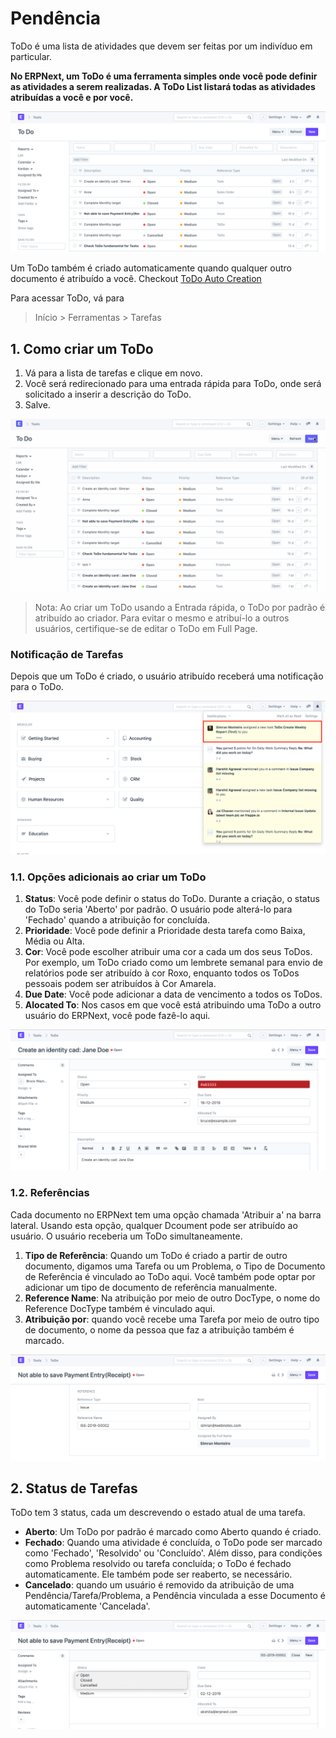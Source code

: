 # Pendência


ToDo é uma lista de atividades que devem ser feitas por um indivíduo em particular.


**No ERPNext, um ToDo é uma ferramenta simples onde você pode definir as atividades a serem realizadas. A ToDo List listará todas as atividades atribuídas a você e por você.**


![ToDo](/files/using-to-do-1.png)


Um ToDo também é criado automaticamente quando qualquer outro documento é atribuído a você. Checkout [ToDo Auto Creation](/docs/v13/user/manual/en/using-erpnext/articles/todo-auto-creation)


Para acessar ToDo, vá para



>
> Início > Ferramentas > Tarefas
>
>
>


## 1. Como criar um ToDo


1. Vá para a lista de tarefas e clique em novo.
2. Você será redirecionado para uma entrada rápida para ToDo, onde será solicitado a inserir a descrição do ToDo.
3. Salve.


![ToDo](/files/using-to-do-2.gif)



>
> Nota: Ao criar um ToDo usando a Entrada rápida, o ToDo por padrão é atribuído ao criador. Para evitar o mesmo e atribuí-lo a outros usuários, certifique-se de editar o ToDo em Full Page.
>
>
>


### Notificação de Tarefas


Depois que um ToDo é criado, o usuário atribuído receberá uma notificação para o ToDo.


![ToDo](/files/using-todo-notification.png)


### 1.1. Opções adicionais ao criar um ToDo


1. **Status**: Você pode definir o status do ToDo. Durante a criação, o status do ToDo seria 'Aberto' por padrão. O usuário pode alterá-lo para 'Fechado' quando a atribuição for concluída.
2. **Prioridade**: Você pode definir a Prioridade desta tarefa como Baixa, Média ou Alta.
3. **Cor**: Você pode escolher atribuir uma cor a cada um dos seus ToDos. Por exemplo, um ToDo criado como um lembrete semanal para envio de relatórios pode ser atribuído à cor Roxo, enquanto todos os ToDos pessoais podem ser atribuídos à Cor Amarela.
4. **Due Date**: Você pode adicionar a data de vencimento a todos os ToDos.
5. **Alocated To**: Nos casos em que você está atribuindo uma ToDo a outro usuário do ERPNext, você pode fazê-lo aqui.


![ToDo](/files/using-to-do-3.png)


### 1.2. Referências


Cada documento no ERPNext tem uma opção chamada 'Atribuir a' na barra lateral. Usando esta opção, qualquer Dcoument pode ser atribuído ao usuário. O usuário receberia um ToDo simultaneamente.


1. **Tipo de Referência**: Quando um ToDo é criado a partir de outro documento, digamos uma Tarefa ou um Problema, o Tipo de Documento de Referência é vinculado ao ToDo aqui. Você também pode optar por adicionar um tipo de documento de referência manualmente.
2. **Reference Name**: Na atribuição por meio de outro DocType, o nome do Reference DocType também é vinculado aqui.
3. **Atribuição por**: quando você recebe uma Tarefa por meio de outro tipo de documento, o nome da pessoa que faz a atribuição também é marcado.


![ToDo](/files/using-to-do-4.png)


## 2. Status de Tarefas


ToDo tem 3 status, cada um descrevendo o estado atual de uma tarefa.


* **Aberto**: Um ToDo por padrão é marcado como Aberto quando é criado.
* **Fechado**: Quando uma atividade é concluída, o ToDo pode ser marcado como 'Fechado', 'Resolvido' ou 'Concluído'. Além disso, para condições como Problema resolvido ou tarefa concluída; o ToDo é fechado automaticamente. Ele também pode ser reaberto, se necessário.
* **Cancelado**: quando um usuário é removido da atribuição de uma Pendência/Tarefa/Problema, a Pendência vinculada a esse Documento é automaticamente 'Cancelada'.


![ToDo](/files/using-to-do-5.png)
